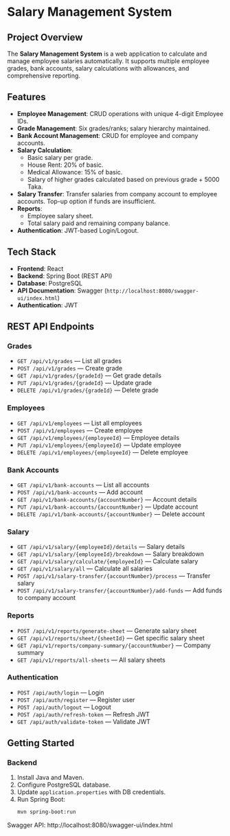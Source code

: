 # Salary Management System

## Project Overview
The **Salary Management System** is a web application to calculate and manage employee salaries automatically. It supports multiple employee grades, bank accounts, salary calculations with allowances, and comprehensive reporting.

## Features
- **Employee Management**: CRUD operations with unique 4-digit Employee IDs.  
- **Grade Management**: Six grades/ranks; salary hierarchy maintained.  
- **Bank Account Management**: CRUD for employee and company accounts.  
- **Salary Calculation**:
  - Basic salary per grade.
  - House Rent: 20% of basic.
  - Medical Allowance: 15% of basic.
  - Salary of higher grades calculated based on previous grade + 5000 Taka.
- **Salary Transfer**: Transfer salaries from company account to employee accounts. Top-up option if funds are insufficient.  
- **Reports**:
  - Employee salary sheet.
  - Total salary paid and remaining company balance.
- **Authentication**: JWT-based Login/Logout.  

## Tech Stack
- **Frontend**: React  
- **Backend**: Spring Boot (REST API)  
- **Database**: PostgreSQL  
- **API Documentation**: Swagger (`http://localhost:8080/swagger-ui/index.html`)  
- **Authentication**: JWT  

## REST API Endpoints

### Grades
- `GET /api/v1/grades` — List all grades  
- `POST /api/v1/grades` — Create grade  
- `GET /api/v1/grades/{gradeId}` — Get grade details  
- `PUT /api/v1/grades/{gradeId}` — Update grade  
- `DELETE /api/v1/grades/{gradeId}` — Delete grade  

### Employees
- `GET /api/v1/employees` — List all employees  
- `POST /api/v1/employees` — Create employee  
- `GET /api/v1/employees/{employeeId}` — Employee details  
- `PUT /api/v1/employees/{employeeId}` — Update employee  
- `DELETE /api/v1/employees/{employeeId}` — Delete employee  

### Bank Accounts
- `GET /api/v1/bank-accounts` — List all accounts  
- `POST /api/v1/bank-accounts` — Add account  
- `GET /api/v1/bank-accounts/{accountNumber}` — Account details  
- `PUT /api/v1/bank-accounts/{accountNumber}` — Update account  
- `DELETE /api/v1/bank-accounts/{accountNumber}` — Delete account  

### Salary
- `GET /api/v1/salary/{employeeId}/details` — Salary details  
- `GET /api/v1/salary/{employeeId}/breakdown` — Salary breakdown  
- `GET /api/v1/salary/calculate/{employeeId}` — Calculate salary  
- `GET /api/v1/salary/all` — Calculate all salaries  
- `POST /api/v1/salary-transfer/{accountNumber}/process` — Transfer salary  
- `POST /api/v1/salary-transfer/{accountNumber}/add-funds` — Add funds to company account  

### Reports
- `POST /api/v1/reports/generate-sheet` — Generate salary sheet  
- `GET /api/v1/reports/sheet/{sheetId}` — Get specific salary sheet  
- `GET /api/v1/reports/company-summary/{accountNumber}` — Company summary  
- `GET /api/v1/reports/all-sheets` — All salary sheets  

### Authentication
- `POST /api/auth/login` — Login  
- `POST /api/auth/register` — Register user  
- `POST /api/auth/logout` — Logout  
- `POST /api/auth/refresh-token` — Refresh JWT  
- `GET /api/auth/validate-token` — Validate JWT  

## Getting Started

### Backend
1. Install Java and Maven.  
2. Configure PostgreSQL database.  
3. Update `application.properties` with DB credentials.  
4. Run Spring Boot:  
   ```bash
   mvn spring-boot:run
Swagger API: http://localhost:8080/swagger-ui/index.html
